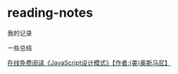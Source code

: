 # reading-notes
我的记录

一些总结

[在线免费阅读《JavaScript设计模式》【作者:(美)奥斯马尼】](http://e.dangdang.com/pc/reader/index.html?id=1900373317)
